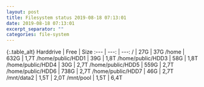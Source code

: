 ```yaml
---
layout: post
title: Filesystem status 2019-08-18 07:13:01
date: 2019-08-18 07:13:01
excerpt_separator: ""
categories: file-system
---
```

{:.table_alt}
Harddrive | Free | Size
:--- | ---: | ---:
/ | 27G | 37G
/home | 632G | 1,7T
/home/public/HDD1 | 39G | 1,8T
/home/public/HDD3 | 58G | 1,8T
/home/public/HDD4 | 30G | 2,7T
/home/public/HDD5 | 559G | 2,7T
/home/public/HDD6 | 738G | 2,7T
/home/public/HDD7 | 46G | 2,7T
/mnt/data2 | 1,5T | 2,0T
/mnt/pool | 1,5T | 6,4T
